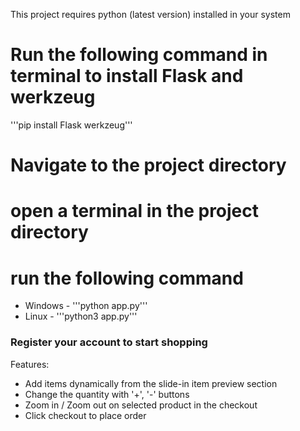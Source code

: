 This project requires python (latest version) installed in your system

# Run the following command in terminal to install Flask and werkzeug
'''pip install Flask werkzeug'''

# Navigate to the project directory
# open a terminal in the project directory
# run the following command
- Windows - '''python app.py'''
- Linux - '''python3 app.py'''

### Register your account to start shopping

Features:
 - Add items dynamically from the slide-in item preview section
 - Change the quantity with '+', '-' buttons
 - Zoom in / Zoom out on selected product in the checkout 
 - Click checkout to place order

